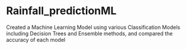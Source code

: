 # Rainfall_predictionML
Created a Machine Learning Model using various Classification Models including Decision Trees and Ensemble methods, and compared the accuracy of each model
